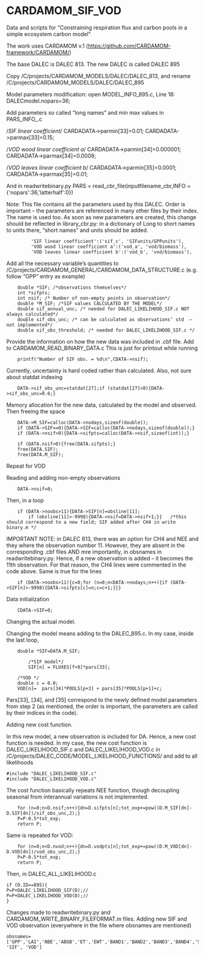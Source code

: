 # CARDAMOM_SIF_VOD
Data and scripts for "Constraining respiration flux and carbon pools in a simple ecosystem carbon model"


The work uses CARDAMOM v.1 (https://github.com/CARDAMOM-framework/CARDAMOM/)

The base DALEC is DALEC 813. The new DALEC is called DALEC 895

Copy /C/projects/CARDAMOM_MODELS/DALEC/DALEC_813, and rename /C/projects/CARDAMOM_MODELS/DALEC/DALEC_895

Model parameters modification:
open MODEL_INFO_895.c, Line 18: 
DALECmodel.nopars=36;

Add parameters so called “long names” and min max values in PARS_INFO_.c 

/*SIF linear coefficient*/
CARDADATA->parmin[33]=0.01; 
CARDADATA->parmax[33]=0.15; 

/*VOD wood linear coefficient a*/
CARDADATA->parmin[34]=0.000001; 
CARDADATA->parmax[34]=0.0008; 
    
/*VOD leaves linear coefficient b*/
CARDADATA->parmin[35]=0.0001; 
CARDADATA->parmax[35]=0.01; 

And in readwritebinary.py
  PARS = read_cbr_file(inputfilename_cbr,INFO = {'nopars':36,'latterhalf':0})


Note: This file contains all the parameters used by this DALEC. Order is important – the parameters are referenced in many other files by their index. The name is used too. As soon as new parameters are created, this change should be reflected in library_cbr.py: in a dictionary of Long to short names to units there, “short names” and units should be added. 

             'SIF linear coefficient':('sif_c', 'SIFunits/GPPunits'),
             'VOD wood linear coefficient a':('vod_a', 'vod/biomass'),
             'VOD leaves linear coefficient b':('vod_b', 'vod/biomass'),


Add all the necessary variable’s quantities to /C/projects/CARDAMOM_GENERAL/CARDAMOM_DATA_STRUCTURE.c (e.g. follow “GPP” entry as example)

		double *SIF; /*observations themselves*/ 
		int *sifpts;
		int nsif; /* Number of non-empty points in observation*/
		double *M_SIF; /*SIF values CALCULATED BY THE MODEL*/
		double sif_annual_unc; /* needed for DALEC_LIKELIHOOD_SIF.c NOT always calculated*/
		double sif_obs_unc; /* can be calculated as observations’ std  – not implemented*/
		double sif_obs_threshold; /* needed for DALEC_LIKELIHOOD_SIF.c */


Provide the information on how the new data was included in .cbf file. Add to CARDAMOM_READ_BINARY_DATA.c
This is just for printout while running

		printf("Number of SIF obs. = %d\n",CDATA->nsif);
  
Currently, uncertainty is hard coded rather than calculated. Also, not sure about statdat indexing

		DATA->sif_obs_unc=statdat[27];if (statdat[27]<0){DATA->sif_obs_unc=0.6;}

Memory allocation for the new data, calculated by the model and observed. Then freeing the space

		DATA->M_SIF=calloc(DATA->nodays,sizeof(double));
		if (DATA->SIF==0){DATA->SIF=calloc(DATA->nodays,sizeof(double));}
		if (DATA->nsif>0){DATA->sifpts=calloc(DATA->nsif,sizeof(int));} 

		if (DATA.nsif>0){free(DATA.sifpts);} 
		free(DATA.SIF);
		free(DATA.M_SIF);

Repeat for VOD

Reading and adding non-empty observations
		
  		DATA->nsif=0;
    
Then, in a loop

		if (DATA->noobs>11){DATA->SIF[n]=obsline[11];
      		if (obsline[11]>-9998){DATA->nsif=DATA->nsif+1;}}   /*this should correspond to a new field; SIF added after CH4 in write binary.m */

IMPORTANT NOTE: in DALEC 813, there was an option for CH4 and NEE and they where the observation number 11. However, they are absent in the corresponding .cbf files AND mre importantly, in obsnames in readwritebinary.py. Hence, if a new observation is added – it becomes the 11th observation. For that reason, the CH4 lines were commented in the code above. Same is true for the lines 

		if (DATA->noobs>11){c=0;for (n=0;n<DATA->nodays;n++){if (DATA->SIF[n]>-9998){DATA->sifpts[c]=n;c=c+1;}}} 

Data initialization 

		CDATA->SIF=0; 

Changing the actual model.

Changing the model means adding to the DALEC_895.c.  In my case, inside the last loop,

		double *SIF=DATA.M_SIF;

    		/*SIF model*/
    		SIF[n] = FLUXES[f+0]*pars[33];

		/*VOD */
		double c = 0.0;
		VOD[n]=  pars[34]*POOLS[p+3] + pars[35]*POOLS[p+1]+c;

Pars[33], [34], and [35] correspond to the newly defined model parameters from step 2 (as mentioned, the order is important, the parameters are called by their indices in the code). 


Adding new cost function. 

In this new model, a new observation is included for DA. Hence, a new cost function is needed. In my case, the new cost function is DALEC_LIKELIHOOD_SIF.c and DALEC_LIKELIHOOD_VOD.c  in /C/projects/DALEC_CODE/MODEL_LIKELIHOOD_FUNCTIONS/
and add to all likelihoods
  
	#include "DALEC_LIKELIHOOD_SIF.c"
	#include "DALEC_LIKELIHOOD_VOD.c"

The cost function basically repeats NEE function, though decoupling seasonal from interannual variations is not implemented. 

		for (n=0;n<D.nsif;n++){dn=D.sifpts[n];tot_exp+=pow((D.M_SIF[dn]-D.SIF[dn])/sif_obs_unc,2);}
		P=P-0.5*tot_exp;
		return P;

Same is repeated for VOD: 

		for (n=0;n<D.nvod;n++){dn=D.vodpts[n];tot_exp+=pow((D.M_VOD[dn]-D.VOD[dn])/vod_obs_unc,2);}
		P=P-0.5*tot_exp;
		return P;

Then, in DALEC_ALL_LIKELIHOOD.c

	if (D.ID==895){
	P=P+DALEC_LIKELIHOOD_SIF(D);//
	P=P+DALEC_LIKELIHOOD_VOD(D);//
 	}


Changes made to readwritebinary.py and CARDAMOM_WRITE_BINARY_FILEFORMAT.m files. 
Adding new SIF and VOD observation (everywhere in the file where obsnames are mentioned)

	obsnames=['GPP','LAI','NBE','ABGB','ET','EWT','BAND1','BAND2','BAND3','BAND4','SOM', 'SIF', 'VOD']   

